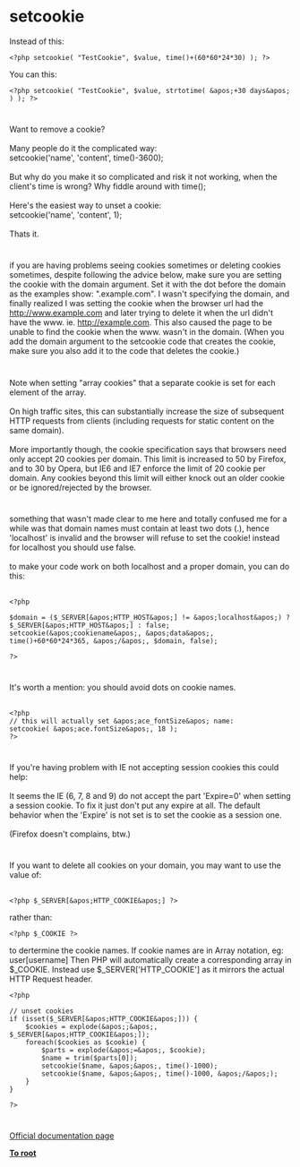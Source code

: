 # setcookie



Instead of this:<br>

```
<?php setcookie( "TestCookie", $value, time()+(60*60*24*30) ); ?>
```


You can this:


```
<?php setcookie( "TestCookie", $value, strtotime( &apos;+30 days&apos; ) ); ?>
```
  

#

Want to remove a cookie?<br><br>Many people do it the complicated way:<br>setcookie(&apos;name&apos;, &apos;content&apos;, time()-3600);<br><br>But why do you make it so complicated and risk it not working, when the client&apos;s time is wrong? Why fiddle around with time();<br><br>Here&apos;s the easiest way to unset a cookie:<br>setcookie(&apos;name&apos;, &apos;content&apos;, 1);<br><br>Thats it.  

#

if you are having problems seeing cookies sometimes or deleting cookies sometimes, despite following the advice below, make sure you are setting the cookie with the domain argument. Set it with the dot before the domain as the examples show: ".example.com".  I wasn&apos;t specifying the domain, and finally realized I was setting the cookie when the browser url had the http://www.example.com and later trying to delete it when the url didn&apos;t have the www. ie. http://example.com. This also caused the page to be unable to find the cookie when the www. wasn&apos;t in the domain.  (When you add the domain argument to the setcookie code that creates the cookie, make sure you also add it to the code that deletes the cookie.)  

#

Note when setting "array cookies" that a separate cookie is set for each element of the array.<br><br>On high traffic sites, this can substantially increase the size of subsequent HTTP requests from clients (including requests for static content on the same domain).<br><br>More importantly though, the cookie specification says that browsers need only accept 20 cookies per domain.  This limit is increased to 50 by Firefox, and to 30 by Opera, but IE6 and IE7 enforce the limit of 20 cookie per domain.  Any cookies beyond this limit will either knock out an older cookie or be ignored/rejected by the browser.  

#

something that wasn&apos;t made clear to me here and totally confused me for a while was that domain names must contain at least two dots (.), hence &apos;localhost&apos; is invalid and the browser will refuse to set the cookie! instead for localhost you should use false.<br><br>to make your code work on both localhost and a proper domain, you can do this:<br><br>

```
<?php

$domain = ($_SERVER[&apos;HTTP_HOST&apos;] != &apos;localhost&apos;) ? $_SERVER[&apos;HTTP_HOST&apos;] : false;
setcookie(&apos;cookiename&apos;, &apos;data&apos;, time()+60*60*24*365, &apos;/&apos;, $domain, false);

?>
```
  

#

It&apos;s worth a mention: you should avoid dots on cookie names.<br><br>

```
<?php
// this will actually set &apos;ace_fontSize&apos; name:
setcookie( &apos;ace.fontSize&apos;, 18 );
?>
```
  

#

If you&apos;re having problem with IE not accepting session cookies this could help:<br><br>It seems the IE (6, 7, 8 and 9) do not accept the part &apos;Expire=0&apos; when setting a session cookie. To fix it just don&apos;t put any expire at all. The default behavior when the &apos;Expire&apos; is not set is to set the cookie as a session one. <br><br>(Firefox doesn&apos;t complains, btw.)  

#

If you want to delete all cookies on your domain, you may want to use the value of:<br><br>

```
<?php $_SERVER[&apos;HTTP_COOKIE&apos;] ?>
```


rather than:



```
<?php $_COOKIE ?>
```


to dertermine the cookie names. 
If cookie names are in Array notation, eg: user[username] 
Then PHP will automatically create a corresponding array in $_COOKIE. Instead use $_SERVER[&apos;HTTP_COOKIE&apos;] as it mirrors the actual HTTP Request header. 



```
<?php

// unset cookies
if (isset($_SERVER[&apos;HTTP_COOKIE&apos;])) {
    $cookies = explode(&apos;;&apos;, $_SERVER[&apos;HTTP_COOKIE&apos;]);
    foreach($cookies as $cookie) {
        $parts = explode(&apos;=&apos;, $cookie);
        $name = trim($parts[0]);
        setcookie($name, &apos;&apos;, time()-1000);
        setcookie($name, &apos;&apos;, time()-1000, &apos;/&apos;);
    }
}

?>
```
  

#

[Official documentation page](https://www.php.net/manual/en/function.setcookie.php)

**[To root](/README.md)**